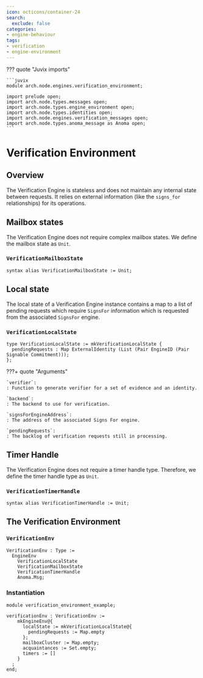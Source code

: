 ```yaml
---
icon: octicons/container-24
search:
  exclude: false
categories:
- engine-behaviour
tags:
- verification
- engine-environment
---
```


??? quote "Juvix imports"

    ```juvix
    module arch.node.engines.verification_environment;

    import prelude open;
    import arch.node.types.messages open;
    import arch.node.types.engine_environment open;
    import arch.node.types.identities open;
    import arch.node.engines.verification_messages open;
    import arch.node.types.anoma_message as Anoma open;
    ```

# Verification Environment

## Overview

The Verification Engine is stateless and does not maintain any internal state between requests. It relies on external information (like the `signs_for` relationships) for its operations.

## Mailbox states

The Verification Engine does not require complex mailbox states. We define the mailbox state as `Unit`.

### `VerificationMailboxState`

```juvix
syntax alias VerificationMailboxState := Unit;
```

## Local state

The local state of a Verification Engine instance contains a map to a list of pending requests which require `SignsFor` information which is requested from the associated `SignsFor` engine.

### `VerificationLocalState`

```juvix
type VerificationLocalState := mkVerificationLocalState {
  pendingRequests : Map ExternalIdentity (List (Pair EngineID (Pair Signable Commitment)));
};
```

???+ quote "Arguments"

    `verifier`:
    : Function to generate verifier for a set of evidence and an identity.

    `backend`:
    : The backend to use for verification.

    `signsForEngineAddress`:
    : The address of the associated Signs For engine.

    `pendingRequests`:
    : The backlog of verification requests still in processing.

## Timer Handle

The Verification Engine does not require a timer handle type. Therefore, we define the timer handle type as `Unit`.

### `VerificationTimerHandle`

```juvix
syntax alias VerificationTimerHandle := Unit;
```

## The Verification Environment

### `VerificationEnv`

```juvix
VerificationEnv : Type :=
  EngineEnv
    VerificationLocalState
    VerificationMailboxState
    VerificationTimerHandle
    Anoma.Msg;
```

### Instantiation

<!-- --8<-- [start:verificationEnv] -->
```juvix extract-module-statements
module verification_environment_example;

verificationEnv : VerificationEnv :=
    mkEngineEnv@{
      localState := mkVerificationLocalState@{
        pendingRequests := Map.empty
      };
      mailboxCluster := Map.empty;
      acquaintances := Set.empty;
      timers := []
    }
  ;
end;
```
<!-- --8<-- [end:verificationEnv] -->
